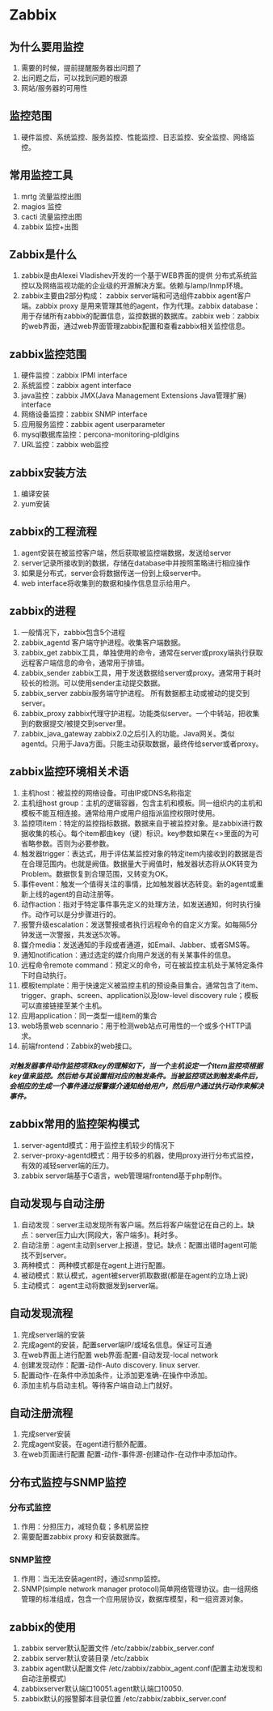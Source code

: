 # Zabbix
## 为什么要用监控
1. 需要的时候，提前提醒服务器出问题了
2. 出问题之后，可以找到问题的根源
3. 网站/服务器的可用性
## 监控范围
1. 硬件监控、系统监控、服务监控、性能监控、日志监控、安全监控、网络监控。
## 常用监控工具
1. mrtg         流量监控出图
2. magios       监控
3. cacti        流量监控出图
4. zabbix       监控+出图
## Zabbix是什么
1. zabbix是由Alexei Vladishev开发的一个基于WEB界面的提供 分布式系统监控以及网络监视功能的企业级的开源解决方案。依赖与lamp/lnmp环境。
2. zabbix主要由2部分构成： zabbix server端和可选组件zabbix agent客户端。zabbix proxy 是用来管理其他的agent，作为代理。zabbix database：用于存储所有zabbix的配置信息，监控数据的数据库。zabbix web：zabbix的web界面，通过web界面管理zabbix配置和查看zabbix相关监控信息。
## zabbix监控范围
1. 硬件监控：zabbix IPMI interface
2. 系统监控：zabbix agent interface
3. java监控：zabbix JMX(Java Management Extensions Java管理扩展) interface
4. 网络设备监控：zabbix SNMP interface  
5. 应用服务监控：zabbix agent userparameter
6. mysql数据库监控：percona-monitoring-pldlgins
7. URL监控：zabbix web监控
## zabbix安装方法
1. 编译安装
2. yum安装
## zabbix的工程流程
1. agent安装在被监控客户端，然后获取被监控端数据，发送给server
2. server记录所接收到的数据，存储在database中并按照策略进行相应操作
3. 如果是分布式，server会将数据传送一份到上级server中。
4. web interface将收集到的数据和操作信息显示给用户。
## zabbix的进程
1. 一般情况下，zabbix包含5个进程
2. zabbix_agentd 客户端守护进程。收集客户端数据。
3. zabbix_get zabbix工具，单独使用的命令，通常在server或proxy端执行获取远程客户端信息的命令，通常用于排错。
4. zabbix_sender zabbix工具，用于发送数据给server或proxy。通常用于耗时较长的检测。可以使用sender主动提交数据。
5. zabbix_server zabbix服务端守护进程。 所有数据都主动或被动的提交到server。
6. zabbix_proxy zabbix代理守护进程。功能类似server。一个中转站，把收集到的数据提交/被提交到server里。
7. zabbix_java_gateway zabbix2.0之后引入的功能。Java网关。类似agentd。只用于Java方面。只能主动获取数据，最终传给server或者proxy。
## zabbix监控环境相关术语
1. 主机host：被监控的网络设备。可由IP或DNS名称指定
2. 主机组host group：主机的逻辑容器，包含主机和模板。同一组织内的主机和模板不能互相连接。通常给用户或用户组指派监控权限时使用。
3. 监控项item：特定的监控指标数据。数据来自于被监控对象。是zabbix进行数据收集的核心。每个item都由key（键）标识。key参数如果在<>里面的为可省略参数。否则为必要参数。
4. 触发器trigger：表达式，用于评估某监控对象的特定item内接收到的数据是否在合理范围内。也就是阙值。数据量大于阙值时，触发器状态将从OK转变为Problem。数据恢复到合理范围，又转变为OK。
5. 事件event：触发一个值得关注的事情，比如触发器状态转变。新的agent或重新上线的agent的自动注册等。
6. 动作action：指对于特定事件事先定义的处理方法，如发送通知，何时执行操作。动作可以是分步骤进行的。
7. 报警升级escalation：发送警报或者执行远程命令的自定义方案。如每隔5分钟发送一次警报，共发送5次等。
8. 媒介media：发送通知的手段或者通道，如Email、Jabber、或者SMS等。
9. 通知notification：通过选定的媒介向用户发送的有关某事件的信息。
10. 远程命令remote command：预定义的命令，可在被监控主机处于某特定条件下时自动执行。
11. 模板template：用于快速定义被监控主机的预设条目集合。通常包含了item、trigger、graph、screen、application以及low-level discovery rule；模板可以直接链接至某个主机。
12. 应用application：同一类型一组item的集合
13. web场景web scennario：用于检测web站点可用性的一个或多个HTTP请求。
14. 前端frontend：Zabbix的web接口。
##### 对触发器事件动作监控项和key的理解如下，当一个主机设定一个item监控项根据key值来监控。然后给与其设置相对应的触发条件。当被监控项达到触发条件后，会相应的生成一个事件通过报警媒介通知给给用户，然后用户通过执行动作来解决事件。
## zabbix常用的监控架构模式
1. server-agentd模式：用于监控主机较少的情况下
2. server-proxy-agentd模式：用于较多的机器，使用proxy进行分布式监控，有效的减轻server端的压力。
3. zabbix server端基于C语言，web管理端frontend基于php制作。
## 自动发现与自动注册
1. 自动发现：server主动发现所有客户端。然后将客户端登记在自己的上。缺点：server压力山大(网段大，客户端多)。耗时多。
2. 自动注册：agent主动到server上报道，登记。缺点：配置出错时agent可能找不到server。
3. 两种模式： 两种模式都是在agent上进行配置。
4. 被动模式：默认模式，agent被server抓取数据(都是在agent的立场上说)
5. 主动模式： agent主动将数据发到server端。
## 自动发现流程
1. 完成server端的安装 
2. 完成agent的安装，配置server端IP/或域名信息。保证可互通
3. 在web界面上进行配置 web界面:配置-自动发现-local network 
4. 创建发现动作：配置-动作-Auto discovery. linux server.
5. 配置动作-在条件中添加条件，让添加更准确-在操作中添加。
6. 添加主机与启动主机。等待客户端自动上门就好。
## 自动注册流程
1. 完成server安装
2. 完成agent安装。在agent进行额外配置。
3. 在web页面进行配置 配置-动作-事件源-创建动作-在动作中添加动作。
## 分布式监控与SNMP监控
### 分布式监控
1. 作用：分担压力，减轻负载；多机房监控
2. 需要配置zabbix proxy 和安装数据库。
### SNMP监控
1. 作用：当无法安装agent时，通过snmp监控。
2. SNMP(simple network manager protocol)简单网络管理协议。由一组网络管理的标准组成，包含一个应用层协议，数据库模型，和一组资源对象。
## zabbix的使用
1. zabbix server默认配置文件 /etc/zabbix/zabbix_server.conf
2. zabbix server默认安装目录 /etc/zabbix
3. zabbix agent默认配置文件 /etc/zabbix/zabbix_agent.conf(配置主动发现和自动注册模式)
4. zabbixserver默认端口10051.agent默认端口10050.
5. zabbix默认的报警脚本目录位置 /etc/zabbix/zabbix_server.conf


